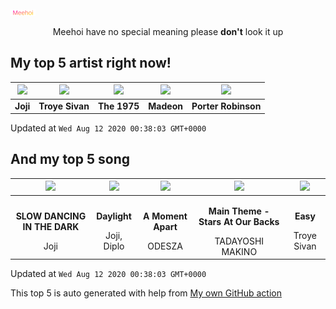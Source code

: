 ![Meehoi Logo](https://github.com/beam41/beam41/raw/master/mh.svg)
<p align="center">Meehoi have no special meaning please <b>don't</b> look it up</p>

## My top 5 artist right now!
<!-- table start -->
|<img src="https://i.scdn.co/image/5386e44d5e07dc662c0d6f14c3ae9c47e8898e06">|<img src="https://i.scdn.co/image/97cc8b63e62072026056deb171bb41f52f506613">|<img src="https://i.scdn.co/image/1717dac024e71f64ec421a658c7a9769d41ce251">|<img src="https://i.scdn.co/image/3f4c99a2932c2e21fc966123050cd92fe4ff0c15">|<img src="https://i.scdn.co/image/50c288dcdab974637f634438faeafbd4a96ece81">|
| :---: | :---: | :---: | :---: | :---: |
|<b>Joji</b>|<b>Troye Sivan</b>|<b>The 1975</b>|<b>Madeon</b>|<b>Porter Robinson</b>|

Updated at `Wed Aug 12 2020 00:38:03 GMT+0000`
<!-- table end -->

## And my top 5 song
<!-- table song start -->
|<img src="https://i.scdn.co/image/ab67616d00001e0260ba1d6104d0475c7555a6b2">|<img src="https://i.scdn.co/image/ab67616d00001e020e991b59cee17246a5e604d0">|<img src="https://i.scdn.co/image/ab67616d00001e0299a3a1c380019cdc2ba9b8c2">|<img src="https://i.scdn.co/image/ab67616d00001e0268ba2b1dfd40ee88ef406483">|<img src="https://i.scdn.co/image/ab67616d00001e02acd22b93c9521a25e0210109">|
| :---: | :---: | :---: | :---: | :---: |
|<p><b>SLOW DANCING IN THE DARK</b></p> Joji|<p><b>Daylight</b></p> Joji, Diplo|<p><b>A Moment Apart</b></p> ODESZA|<p><b>Main Theme - Stars At Our Backs</b></p> TADAYOSHI MAKINO|<p><b>Easy</b></p> Troye Sivan|

Updated at `Wed Aug 12 2020 00:38:03 GMT+0000`
<!-- table song end -->

This top 5 is auto generated with help from [My own GitHub action](https://github.com/beam41/spotify-listening)